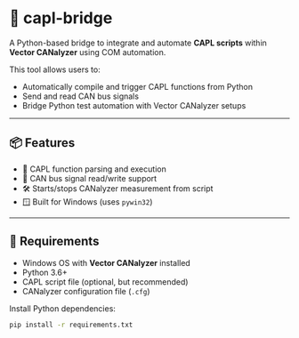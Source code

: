 # 🚗 capl-bridge

A Python-based bridge to integrate and automate **CAPL scripts** within **Vector CANalyzer** using COM automation.

This tool allows users to:
- Automatically compile and trigger CAPL functions from Python
- Send and read CAN bus signals
- Bridge Python test automation with Vector CANalyzer setups

---

## 📦 Features

- 🧠 CAPL function parsing and execution
- 🔁 CAN bus signal read/write support
- 🛠️ Starts/stops CANalyzer measurement from script
- 🪟 Built for Windows (uses `pywin32`)

---

## 🔧 Requirements

- Windows OS with **Vector CANalyzer** installed
- Python 3.6+
- CAPL script file (optional, but recommended)
- CANalyzer configuration file (`.cfg`)

Install Python dependencies:

```bash
pip install -r requirements.txt
